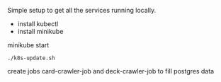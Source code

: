 Simple setup to get all the services running locally.

- install kubectl 
- install minikube

minikube start

`./k8s-update.sh`

create jobs card-crawler-job and deck-crawler-job to fill postgres data
